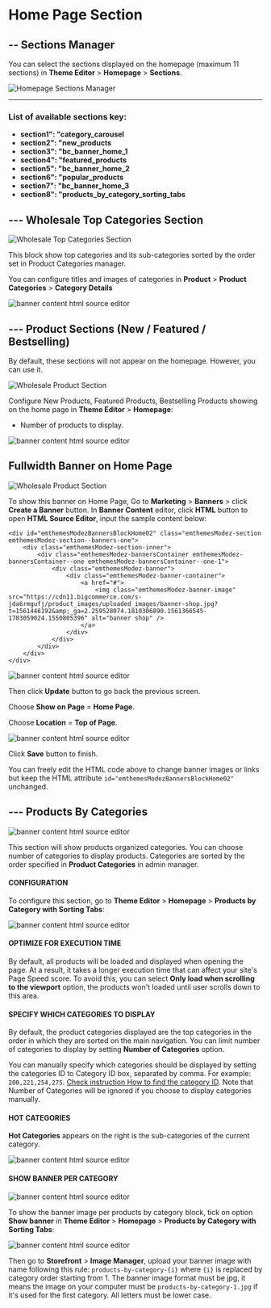 # Home Page Section

## -- Sections Manager

You can select the sections displayed on the homepage (maximum 11 sections) in **Theme Editor** > **Homepage** > **Sections**.


![Homepage Sections Manager](img/homepage-wholesale-sections-manager.png)

---

### List of available sections key: ###

* **section1": "category_carousel**
* **section2": "new_products**
* **section3": "bc_banner_home_1**
* **section4": "featured_products**
* **section5": "bc_banner_home_2**
* **section6": "popular_products**
* **section7": "bc_banner_home_3**
* **section8": "products_by_category_sorting_tabs**

## --- Wholesale Top Categories Section

![Wholesale Top Categories Section](img/sections/wholesale-top-categories-section.png)

This block show top categories and its sub-categories sorted by the order set in Product Categories manager.

You can configure titles and images of categories in **Product** > **Product Categories** > **Category Details**

![banner content html source editor](img/banner-categories-detail-edit.png)

## --- Product Sections (New / Featured / Bestselling)

By default, these sections will not appear on the homepage. However, you can use it.

![Wholesale Product Section](img/sections/wholesale-product-section.png)

Configure New Products, Featured Products, Bestselling Products showing on the home page in **Theme Editor** > **Homepage**:

- Number of products to display.

![banner content html source editor](img/wholesale-product.png)

## Fullwidth Banner on Home Page

![Wholesale Product Section](img/sections/wholesale-full-width-banner.png)

To show this banner on Home Page, Go to **Marketing** > **Banners** > click **Create a Banner** button. In **Banner Content** editor, click **HTML** button to open **HTML Source Editor**, input the sample content below:

```
<div id="emthemesModezBannersBlockHome02" class="emthemesModez-section  emthemesModez-section--banners-one">
    <div class="emthemesModez-section-inner">
        <div class="emthemesModez-bannersContainer emthemesModez-bannersContainer--one emthemesModez-bannersContainer--one-1">
            <div class="emthemesModez-banner">
                <div class="emthemesModez-banner-container">
                    <a href="#">
                        <img class="emthemesModez-banner-image" src="https://cdn11.bigcommerce.com/s-jda6rmgufj/product_images/uploaded_images/banner-shop.jpg?t=1561446192&amp;_ga=2.259528074.1810306890.1561366545-1703059024.1550805396" alt="banner shop" />
                    </a>
                </div>
            </div>
        </div>
    </div>
</div>
```

![banner content html source editor](img/edit-home1-fullwidth-banner.png)

Then click **Update** button to go back the previous screen.

Choose **Show on Page** = **Home Page**.

Choose **Location** = **Top of Page**.

![banner content html source editor](img/edit-banner-show-on-page-location.png)

Click **Save** button to finish.

You can freely edit the HTML code above to change banner images or links but keep the HTML attribute `id="emthemesModezBannersBlockHome02"` unchanged.



## --- Products By Categories

![banner content html source editor](img/wholesale-product-categories.png)

This section will show products organized categories. You can choose number of categories to display products. Categories are sorted by the order specified in **Product Categories** in admin manager.

#### CONFIGURATION

To configure this section, go to **Theme Editor** > **Homepage** > **Products by Category with Sorting Tabs**:

![banner content html source editor](img/theme-editor-products-by-category.png)

#### OPTIMIZE FOR EXECUTION TIME

By default, all products will be loaded and displayed when opening the page. At a result, it takes a longer execution time that can affect your site's Page Speed score. To avoid this, you can select **Only load when scrolling to the viewport** option, the products won't loaded until user scrolls down to this area.

#### SPECIFY WHICH CATEGORIES TO DISPLAY

By default, the product categories displayed are the top categories in the order in which they are sorted on the main navigation. You can limit number of categories to display by setting **Number of Categories** option.

You can manually specify which categories should be displayed by setting the categories ID to Category ID box, separated by comma. For example: `200,221,254,275`. [Check instruction How to find the category ID](https://solidcommerce.zendesk.com/hc/en-us/articles/215722843-Finding-Bigcommerce-Category-Names-and-ID-Numbers#automark4). Note that Number of Categories will be ignored if you choose to display categories manually. 

#### HOT CATEGORIES

**Hot Categories** appears on the right is the sub-categories of the current category.

![banner content html source editor](img/home1-products-by-category-hot-categories.png)

#### SHOW BANNER PER CATEGORY

![banner content html source editor](img/products-by-category-banner.png)

To show the banner image per products by category block, tick on option **Show banner** in **Theme Editor** > **Homepage** > **Products by Category with Sorting Tabs**:

![banner content html source editor](img/theme-editor-show-banner-on-products-by-category.png)

Then go to **Storefront** > **Image Manager**, upload your banner image with name following this rule: `products-by-category-{i}` where `{i}` is replaced by category order starting from 1. The banner image format must be jpg, it means the image on your computer must be `products-by-category-1.jpg` if it's used for the first category. All letters must be lower case.